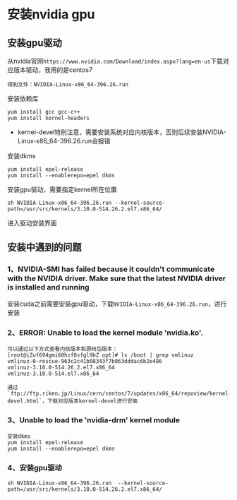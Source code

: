 # 安装nvidia gpu
## 安装gpu驱动
从nvidia官网`https://www.nvidia.com/Download/index.aspx?lang=en-us`下载对应版本驱动，我用的是centos7

```
得到文件：NVIDIA-Linux-x86_64-396.26.run
```

安装依赖库
```
yum install gcc gcc-c++
yum install kernel-headers
```
+ kernel-devel特别注意，需要安装系统对应内核版本，否则后续安装NVIDIA-Linux-x86_64-396.26.run会报错

安装dkms
```
yum install epel-release
yum install --enablerepo=epel dkms
```

安装gpu驱动，需要指定kernel所在位置
```
sh NVIDIA-Linux-x86_64-396.26.run --kernel-source-path=/usr/src/kernels/3.10.0-514.26.2.el7.x86_64/
```

进入驱动安装界面


## 安装中遇到的问题

### 1、NVIDIA-SMI has failed because it couldn't communicate with the NVIDIA driver. Make sure that the latest NVIDIA driver is installed and running

安装cuda之前需要安装gpu驱动，下载`NVIDIA-Linux-x86_64-396.26.run`，进行安装

### 2、ERROR: Unable to load the kernel module 'nvidia.ko'.

```
可以通过以下方式查看内核版本和源码包版本：
[root@iZuf694gmi68hzf8sfgl9bZ opt]# ls /boot | grep vmlinuz
vmlinuz-0-rescue-963c2c41b08343f7b063dddac6b2e486
vmlinuz-3.10.0-514.26.2.el7.x86_64
vmlinuz-3.10.0-514.el7.x86_64

通过`ftp://ftp.riken.jp/Linux/cern/centos/7/updates/x86_64/repoview/kernel-devel.html`，下载对应版本kernel-devel进行安装
```

### 3、Unable to load the 'nvidia-drm' kernel module
```
安装dkms
yum install epel-release
yum install --enablerepo=epel dkms
```

### 4、安装gpu驱动

```
sh NVIDIA-Linux-x86_64-396.26.run  --kernel-source-path=/usr/src/kernels/3.10.0-514.26.2.el7.x86_64/
```

